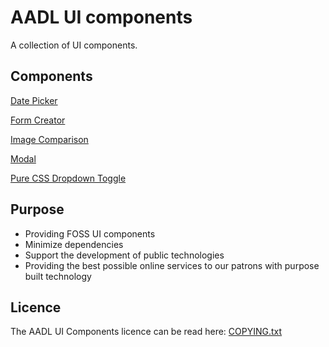# AADL UI components

A collection of UI components.


## Components

[Date Picker](components/aadl-date-picker/README.md)

[Form Creator](components/aadl-form-creator/README.md)

[Image Comparison](components/aadl-comparison/README.md)

[Modal](components/aadl-modal/README.md)

[Pure CSS Dropdown Toggle](components/aadl-css-toggle/README.md)




## Purpose

 - Providing FOSS UI components
 - Minimize dependencies
 - Support the development of public technologies
 - Providing the best possible online services to our patrons with purpose built technology

## Licence
The AADL UI Components licence can be read here: [COPYING.txt](COPYING.txt)
